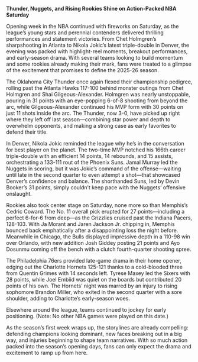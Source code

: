 **Thunder, Nuggets, and Rising Rookies Shine on Action-Packed NBA Saturday**

Opening week in the NBA continued with fireworks on Saturday, as the league’s young stars and perennial contenders delivered thrilling performances and statement victories. From Chet Holmgren’s sharpshooting in Atlanta to Nikola Jokic’s latest triple-double in Denver, the evening was packed with highlight-reel moments, breakout performances, and early-season drama. With several teams looking to build momentum and some rookies already making their mark, fans were treated to a glimpse of the excitement that promises to define the 2025-26 season.

The Oklahoma City Thunder once again flexed their championship pedigree, rolling past the Atlanta Hawks 117-100 behind monster outings from Chet Holmgren and Shai Gilgeous-Alexander. Holmgren was nearly unstoppable, pouring in 31 points with an eye-popping 6-of-8 shooting from beyond the arc, while Gilgeous-Alexander continued his MVP form with 30 points on just 11 shots inside the arc. The Thunder, now 3-0, have picked up right where they left off last season—combining star power and depth to overwhelm opponents, and making a strong case as early favorites to defend their title.

In Denver, Nikola Jokic reminded the league why he’s in the conversation for best player on the planet. The two-time MVP notched his 166th career triple-double with an efficient 14 points, 14 rebounds, and 15 assists, orchestrating a 133-111 rout of the Phoenix Suns. Jamal Murray led the Nuggets in scoring, but it was Jokic’s command of the offense—waiting until late in the second quarter to even attempt a shot—that showcased Denver’s confidence and balance. The shorthanded Suns, led by Devin Booker’s 31 points, simply couldn’t keep pace with the Nuggets’ offensive onslaught.

Rookies also took center stage on Saturday, none more so than Memphis’s Cedric Coward. The No. 11 overall pick erupted for 27 points—including a perfect 6-for-6 from deep—as the Grizzlies cruised past the Indiana Pacers, 128-103. With Ja Morant and Jaren Jackson Jr. chipping in, Memphis bounced back emphatically after a disappointing loss the night before. Meanwhile in Chicago, the Bulls displayed impressive depth in a 110-98 win over Orlando, with new addition Josh Giddey posting 21 points and Ayo Dosunmu coming off the bench with a clutch fourth-quarter shooting spree.

The Philadelphia 76ers provided late-game drama in their home opener, edging out the Charlotte Hornets 125-121 thanks to a cold-blooded three from Quentin Grimes with 14 seconds left. Tyrese Maxey led the Sixers with 28 points, while Joel Embiid was quiet on the boards but contributed 20 points of his own. The Hornets’ night was marred by an injury to rising sophomore Brandon Miller, who exited in the second quarter with a sore shoulder, adding to Charlotte’s early-season woes.

Elsewhere around the league, teams continued to jockey for early positioning. (Note: No other NBA games were played on this date.)

As the season’s first week wraps up, the storylines are already compelling: defending champions looking dominant, new faces breaking out in a big way, and injuries beginning to shape team narratives. With so much action packed into the season’s opening days, fans can only expect the drama and excitement to ramp up from here.